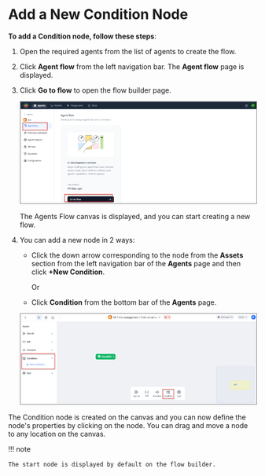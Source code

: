 # Add a New Condition Node

**To add a Condition node, follow these steps**:

1. Open the required agents from the list of agents to create the flow.
2. Click **Agent flow** from the left navigation bar. The **Agent flow** page is displayed.
3. Click **Go to flow** to open the flow builder page.

    <img src="../images/go-to-flow-canvas.png" alt="Go to Flow Canvas" title="Go to Flow Canvas" style="border: 1px solid gray; zoom:80%;">

    The Agents Flow canvas is displayed, and you can start creating a new flow.

1. You can add a new node in 2 ways:

    * Click the down arrow corresponding to the node from the **Assets** section from the left navigation bar of the **Agents** page and then click **+New Condition**.

        Or

    * Click **Condition** from the bottom bar of the **Agents** page.

    <img src="../images/add-a-new-condition-node.png" alt="Add a New Condition Node" title="Add a New Condition Node" style="border: 1px solid gray; zoom:80%;">

The Condition node is created on the canvas and you can now define the node's properties by clicking on the node. You can drag and move a node to any location on the canvas.

!!! note

    The start node is displayed by default on the flow builder.

